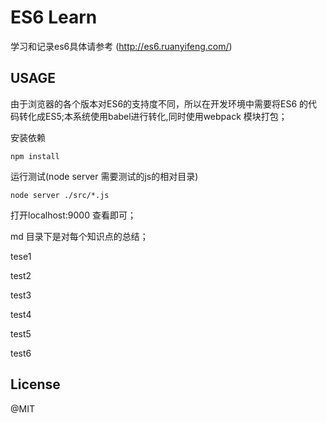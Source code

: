 # ES6 Learn

学习和记录es6具体请参考 (http://es6.ruanyifeng.com/)

## USAGE

由于浏览器的各个版本对ES6的支持度不同，所以在开发环境中需要将ES6 的代码转化成ES5;本系统使用babel进行转化,同时使用webpack 模块打包；

安装依赖
```
npm install
```
运行测试(node server 需要测试的js的相对目录)
```
node server ./src/*.js
```
打开localhost:9000 查看即可；

md 目录下是对每个知识点的总结；

tese1

test2

test3

test4

test5

test6

## License
@MIT
